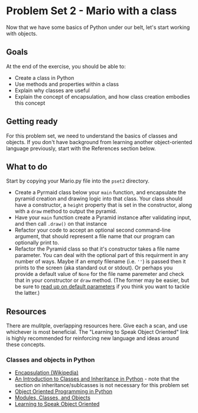 # Problem Set 2 - Mario with a class
Now that we have some basics of Python under our belt, let's start working with objects.

## Goals
At the end of the exercise, you should be able to:

* Create a class in Python
* Use methods and properties within a class
* Explain why classes are useful
* Explain the concept of encapsulation, and how class creation embodies this concept

## Getting ready
For this problem set, we need to understand the basics of classes and objects. If you don't have background from learning another object-oriented language previously, start with the References section below.

## What to do
Start by copying your Mario.py file into the `pset2` directory.

* Create a Pyrmaid class below your `main` function, and encapsulate the pyramid creation and drawing logic into that class. Your class should have a constructor, a `height` property that is set in the constructor, along with a `draw` method to output the pyramid.
* Have your `main` function create a Pyramid instance after validating input, and then call `.draw()` on that instance
* Refactor your code to accept an optional second command-line argument, that should represent a file name that our program can optionally print to.
* Refactor the Pyramid class so that it's constructor takes a file name parameter. You can deal with the optional part of this requirment in any number of ways. Maybe if an empty filename (i.e. `''`) is passed then it prints to the screen (aka standard out or stdout). Or perhaps you provide a default value of `None` for the file name paremeter and check that in your constructor or `draw` method. (The former may be easier, but be sure to [read up on default parameters](http://docs.python-guide.org/en/latest/writing/gotchas/) if you think you want to tackle the latter.)

## Resources
There are mulitple, overlapping resources here. Give each a scan, and use whichever is most beneficial. The "Learning to Speak Object Oriented" link is highly recommended for reinforcing new language and ideas around these concepts.

### Classes and objects in Python
* [Encapsulation (Wikipedia)](http://en.wikipedia.org/wiki/Encapsulation_(object-oriented_programming))
* [An Introduction to Classes and Inheritance in Python](http://www.jesshamrick.com/2011/05/18/an-introduction-to-classes-and-inheritance-in-python/) - note that the section on inheritance/sublcasses is not necessary for this problem set
* [Object Oriented Programming in Python](http://anandology.com/python-practice-book/object_oriented_programming.html)
* [Modules, Classes, and Objects](http://learnpythonthehardway.org/book/ex40.html)
* [Learning to Speak Object Oriented](http://learnpythonthehardway.org/book/ex41.html)